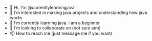 - 👋 Hi, I’m @currentlylearningjava
- 👀 I’m interested in making java projects and understanding how java works
- 🌱 I’m currently learning java. I am a beginner
- 💞️ I’m looking to collaborate on (not sure atm)
- 📫 How to reach me (just message me if you want)

<!---
currentlylearningjava/currentlylearningjava is a ✨ special ✨ repository because its `README.md` (this file) appears on your GitHub profile.
You can click the Preview link to take a look at your changes.
--->

